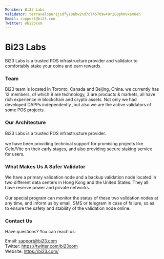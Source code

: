 ```yaml
---
Moniker: Bi23 Labs
Validator: terravaloper1jsdfyz8uhw2nd7cl45709w40r268phmvxam8eh
Email: support@bi23.com
Twitter: @bi23com
---
```


# Bi23 Labs

Bi23 Labs is a trusted POS infrastructure provider and validator to comfortably stake your coins and earn rewards.

### Team

Bi23 team is located in Toronto, Canada and Beijing, China. we currently has 12 members, of which 9 are technology, 3 are products & markets, all have rich experience in blockchain and crypto assets.  Not only we had developed DAPPs independently ,but also we are the active validators of some POS projects. 

### Our Architecture
Bi23 Labs is a trusted POS infrastructure provider.<br/>
<br/>we have been providing technical support for promising projects like Celo/Vite on their early stages, and also providing secure staking service for users.

### What Makes Us A Safer Validator
We have a primary validation node and a backup validation node located in two different data centers in Hong Kong and the United States. They all have reserve power and private networks. <br/>
<br/>Our special program can monitor the status of these two validation nodes at any time, and inform us by email, SMS or telegram in case of failure, so as to ensure the safety and stability of the validation node online.

### Contact Us
Have questions? You can reach us:

Email: support@bi23.com<br/>
Twitter: https://twitter.com/bi23com<br/>
Website: https://bi23.com/

